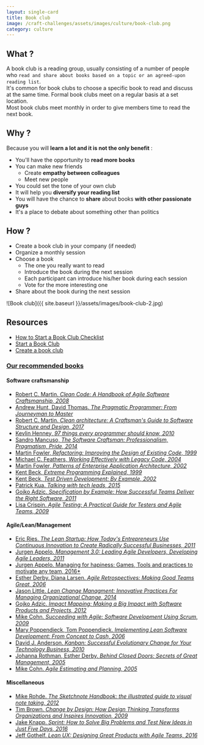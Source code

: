 ```yaml
---
layout: single-card
title: Book club
image: /craft-challenges/assets/images/culture/book-club.png
category: culture
---
```



## What ?
A book club is a reading group, usually consisting of a number of people who `read and share about books based on a topic or an agreed-upon reading list`.  
It's common for book clubs to choose a specific book to read and discuss at the same time.
Formal book clubs meet on a regular basis at a set location.  
Most book clubs meet monthly in order to give members time to read the next book.

## Why ?
Because you will **learn a lot and it is not the only benefit** :
* You'll have the opportunity to **read more books**
* You can make new friends
    * Create **empathy between colleagues**
    * Meet new people
* You could set the tone of your own club
* It will help you **diversify your reading list**
* You will have the chance to **share** about books **with other passionate guys**
* It's a place to debate about something other than politics

## How ?
* Create a book club in your company (if needed)
* Organize a monthly session
* Choose a book
    * The one you really want to read
    * Introduce the book during the next session
    * Each participant can introduce his/her book during each session
    * Vote for the more interesting one
* Share about the book during the next session

![Book club]({{ site.baseurl }}/assets/images/book-club-2.jpg)

## Resources
* [How to Start a Book Club Checklist](https://www.realsimple.com/work-life/start-book-club-checklist)
* [Start a Book Club](http://www.oprah.com/oprahsbookclub/how-to-start-your-own-book-club)
* [Create a book club](http://www.penguin.com/read/book-clubs/create/)


### [Our recommended books](#our-recommended-books)

#### Software craftsmanship
* [Robert C. Martin. *Clean Code: A Handbook of Agile Software Craftsmanship, 2008*](https://www.amazon.com/Clean-Code-Handbook-Software-Craftsmanship/dp/0132350882/ref=sr_1_1?ie=UTF8&qid=1490705150&sr=8-1&keywords=clean+code)
* [Andrew Hunt, David Thomas. *The Pragmatic Programmer: From Journeyman to Master*](https://www.amazon.com/Pragmatic-Programmer-Journeyman-Master/dp/020161622X)
* [Robert C. Martin. *Clean architecture: A Craftsman's Guide to Software Structure and Design, 2017*](https://www.amazon.com/Clean-Architecture-Craftsmans-Software-Structure/dp/0134494164/ref=sr_1_1_sspa?s=books&ie=UTF8&qid=1535097445&sr=1-1-spons&keywords=clean+architecture&psc=1)
* [Kevlin Henney, *97 things every programmer should know, 2010*](https://www.amazon.com/Things-Every-Programmer-Should-Know/dp/0596809484/ref=sr_1_1?s=books&ie=UTF8&qid=1535097489&sr=1-1&keywords=kevlin+henney)
* [Sandro Mancuso, *The Software Craftsman: Professionalism, Pragmatism, Pride, 2014*](https://www.amazon.com/Software-Craftsman-Professionalism-Pragmatism-Robert/dp/0134052501/ref=sr_1_1?ie=UTF8&qid=1490705629&sr=8-1&keywords=the+software+craftsman)
* [Martin Fowler, *Refactoring: Improving the Design of Existing Code, 1999*](https://www.amazon.com/Refactoring-Improving-Design-Existing-Code/dp/0201485672/ref=sr_1_1?ie=UTF8&qid=1490705743&sr=8-1&keywords=Refactoring:+Improving+the+Design+of+Existing+Code)
* [Michael C. Feathers, *Working Effectively with Legacy Code, 2004*](https://www.amazon.com/Working-Effectively-Legacy-Michael-Feathers/dp/0131177052/ref=pd_sim_14_3?_encoding=UTF8&pd_rd_i=0131177052&pd_rd_r=FBXZEJW275RVXAQ37T4D&pd_rd_w=HDzIV&pd_rd_wg=TWQgm&psc=1&refRID=FBXZEJW275RVXAQ37T4D)
* [Martin Fowler, *Patterns of Enterprise Application Architecture, 2002*](https://www.amazon.com/Patterns-Enterprise-Application-Architecture-Martin/dp/0321127420/ref=sr_1_2?ie=UTF8&qid=1490706195&sr=8-2&keywords=Software+architecture+for+developers)
* [Kent Beck, *Extreme Programming Explained, 1999*](https://www.amazon.com/Extreme-Programming-Explained-Embrace-Change/dp/0321278658/ref=sr_1_1?ie=UTF8&qid=1490706288&sr=8-1&keywords=extreme+programming)
* [Kent Beck, *Test Driven Development: By Example, 2002*](https://www.amazon.com/Test-Driven-Development-Kent-Beck/dp/0321146530/ref=sr_1_11?ie=UTF8&qid=1490706288&sr=8-11&keywords=extreme+programming)
* [Patrick Kua. *Talking with tech leads, 2015*](https://www.amazon.com/Talking-Tech-Leads-Novices-Practitioners/dp/150581748X/ref=sr_1_1?ie=UTF8&qid=1490706930&sr=8-1&keywords=talking+to+tech+leads)
* [Gojko Adzic. *Specification by Example: How Successful Teams Deliver the Right Software, 2011*](https://www.amazon.com/Specification-Example-Successful-Deliver-Software/dp/1617290084/ref=pd_sim_14_53?_encoding=UTF8&pd_rd_i=1617290084&pd_rd_r=BEGRA1XMWCTKN5CT1VM2&pd_rd_w=LGgvn&pd_rd_wg=ldlWg&psc=1&refRID=BEGRA1XMWCTKN5CT1VM2)
* [Lisa Crispin. *Agile Testing: A Practical Guide for Testers and Agile Teams, 2009*](https://www.amazon.com/Agile-Testing-Practical-Guide-Testers/dp/0321534468/ref=pd_sim_14_10?_encoding=UTF8&pd_rd_i=0321534468&pd_rd_r=MJCGXH63RMX1935KCX2S&pd_rd_w=JBwMC&pd_rd_wg=ex3TL&psc=1&refRID=MJCGXH63RMX1935KCX2S)

#### Agile/Lean/Management
* [Eric Ries. *The Lean Startup: How Today's Entrepreneurs Use Continuous Innovation to Create Radically Successful Businesses, 2011*](https://www.amazon.com/Lean-Startup-Entrepreneurs-Continuous-Innovation/dp/0307887898/ref=sr_1_1?ie=UTF8&qid=1490706844&sr=8-1&keywords=the+lean+startup)
* [Jurgen Appelo. *Management 3.0: Leading Agile Developers, Developing Agile Leaders, 2011*](https://www.amazon.com/Management-3-0-Developers-Developing-Addison-Wesley/dp/0321712471/ref=pd_sim_14_13?_encoding=UTF8&pd_rd_i=0321712471&pd_rd_r=W72B2QC38DY8JN9B82F9&pd_rd_w=Gweq6&pd_rd_wg=FBJiv&psc=1&refRID=W72B2QC38DY8JN9B82F9)
* [Jurgen Appelo. Managing for hapiness: Games, Tools and practices to motivate any team, 2016*](https://www.amazon.com/Managing-Happiness-Games-Practices-Motivate/dp/1119268680/ref=sr_1_1?ie=UTF8&qid=1535097723&sr=8-1&keywords=managing+for+happiness)
* [Esther Derby. Diana Larsen. *Agile Retrospectives: Making Good Teams Great, 2006*](https://www.amazon.com/Agile-Retrospectives-Making-Teams-Great/dp/0977616649/ref=pd_sim_14_4?_encoding=UTF8&pd_rd_i=0977616649&pd_rd_r=BEGRA1XMWCTKN5CT1VM2&pd_rd_w=LGgvn&pd_rd_wg=ldlWg&psc=1&refRID=BEGRA1XMWCTKN5CT1VM2)
* [Jason Little. *Lean Change Managment: Innovative Practices For Managing Organizational Change, 2014*](https://www.amazon.com/Lean-Change-Managment-Innovative-Organizational/dp/0990466507/ref=pd_sim_14_17?_encoding=UTF8&pd_rd_i=0990466507&pd_rd_r=BEGRA1XMWCTKN5CT1VM2&pd_rd_w=LGgvn&pd_rd_wg=ldlWg&psc=1&refRID=BEGRA1XMWCTKN5CT1VM2)
* [Gojko Adzic. *Impact Mapping: Making a Big Impact with Software Products and Projects, 2012*](https://www.amazon.com/Impact-Mapping-Software-Products-Projects/dp/0955683645/ref=pd_sim_14_24?_encoding=UTF8&pd_rd_i=0955683645&pd_rd_r=BEGRA1XMWCTKN5CT1VM2&pd_rd_w=LGgvn&pd_rd_wg=ldlWg&psc=1&refRID=BEGRA1XMWCTKN5CT1VM2)
* [Mike Cohn. *Succeeding with Agile: Software Development Using Scrum, 2009*](https://www.amazon.com/Succeeding-Agile-Software-Development-Using/dp/0321579364/ref=sr_1_1?s=books&ie=UTF8&qid=1535097895&sr=1-1&keywords=succeeding+with+agile)
* [Mary Poppendieck, Tom Poppendieck. *Implementing Lean Software Development: From Concept to Cash, 2006*](https://www.amazon.com/Implementing-Lean-Software-Development-Concept/dp/0321437381/ref=pd_sim_14_30?_encoding=UTF8&pd_rd_i=0321437381&pd_rd_r=BEGRA1XMWCTKN5CT1VM2&pd_rd_w=LGgvn&pd_rd_wg=ldlWg&psc=1&refRID=BEGRA1XMWCTKN5CT1VM2)
* [David J. Anderson. *Kanban: Successful Evolutionary Change for Your Technology Business, 2010*](https://www.amazon.com/Kanban-Successful-Evolutionary-Technology-Business/dp/0984521402/ref=pd_sim_14_32?_encoding=UTF8&pd_rd_i=0984521402&pd_rd_r=BEGRA1XMWCTKN5CT1VM2&pd_rd_w=LGgvn&pd_rd_wg=ldlWg&psc=1&refRID=BEGRA1XMWCTKN5CT1VM2)
* [Johanna Rothman, Esther Derby. *Behind Closed Doors: Secrets of Great Management, 2005*](https://www.amazon.com/Behind-Closed-Doors-Management-Programmers/dp/0976694026/ref=pd_sim_14_56?_encoding=UTF8&pd_rd_i=0976694026&pd_rd_r=BEGRA1XMWCTKN5CT1VM2&pd_rd_w=LGgvn&pd_rd_wg=ldlWg&psc=1&refRID=BEGRA1XMWCTKN5CT1VM2)
* [Mike Cohn. *Agile Estimating and Planning, 2005*](https://www.amazon.com/Agile-Estimating-Planning-Mike-Cohn/dp/0131479415/ref=pd_sim_14_16?_encoding=UTF8&pd_rd_i=0131479415&pd_rd_r=MJCGXH63RMX1935KCX2S&pd_rd_w=JBwMC&pd_rd_wg=ex3TL&psc=1&refRID=MJCGXH63RMX1935KCX2S)

#### Miscellaneous
* [Mike Rohde. *The Sketchnote Handbook: the illustrated guide to visual note taking, 2012*](https://www.amazon.com/Sketchnote-Handbook-illustrated-visual-taking/dp/0321857895/ref=sr_1_1?s=books&ie=UTF8&qid=1490707467&sr=1-1&keywords=sketchnoting)
* [Tim Brown. *Change by Design: How Design Thinking Transforms Organizations and Inspires Innovation, 2009*](https://www.amazon.com/Change-Design-Transforms-Organizations-Innovation/dp/0061766089/ref=sr_1_2?s=books&ie=UTF8&qid=1490709697&sr=1-2&keywords=design+thinking)
* [Jake Knapp. *Sprint: How to Solve Big Problems and Test New Ideas in Just Five Days, 2016*](https://www.amazon.com/Sprint-Solve-Problems-Test-Ideas/dp/150112174X/ref=sr_1_1?s=books&ie=UTF8&qid=1490709728&sr=1-1&keywords=how+to+solve+big+problems+and+test+new+ideas+in+just+five+days)
* [Jeff Gothelf. *Lean UX: Designing Great Products with Agile Teams, 2016*](https://www.amazon.com/Lean-UX-Designing-Great-Products/dp/1491953608/ref=pd_sim_14_2?_encoding=UTF8&pd_rd_i=1491953608&pd_rd_r=3ST6AD72SMFMDDHM3NJ0&pd_rd_w=qNAoW&pd_rd_wg=s1t7t&psc=1&refRID=3ST6AD72SMFMDDHM3NJ0)
